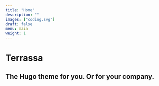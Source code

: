 ```yaml
---
title: "Home"
description: ""
images: ["coding.svg"]
draft: false
menu: main
weight: 1
---
```


# Terrassa
## The Hugo theme for you. Or for your company.